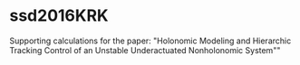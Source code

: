 # ssd2016KRK
Supporting calculations for the paper: "Holonomic Modeling and Hierarchic Tracking Control of an Unstable Underactuated Nonholonomic System""
